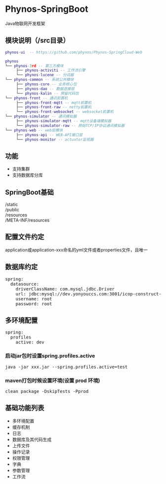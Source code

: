 # Phynos-SpringBoot
Java物联网开发框架

## 模块说明（/src目录）
```lua
phynos-ui  -- https://github.com/phynos/Phynos-SpringCloud-Web

phynos
└── phynos-3rd -- 第三方模块  
     ├── phynos-activiti -- 工作流引擎  
     └── phynos-lucene -- 分词器  
└── phynos-common -- 系统公共模块  
     ├── phynos-core -- 业务核心包  
     ├── phynos-dao -- 数据连接层  
     └── phynos-kalin -- 预留代码包  
└── phynos-front -- 通讯前置机  
     ├── phynos-front-mqtt -- mqtt前置机  
     ├── phynos-front-raw -- netty前置机  
     └── phynos-front-websocket -- websocket前置机  
└── phynos-simulator -- 通讯模拟器 
     ├── phynos-simulator-mqtt -- mqtt设备端模拟器  
     └── phynos-simulator-raw -- 原始TCP/IP协议通讯模拟器  
└── phynos-web -- web层模块 
     ├── phynos-api -- WEB-API接口层  
     └── phynos-monitor -- actuator监视器  

```

## 功能
- 支持集群
- 支持数据库分库

## SpringBoot基础
/static  
/public  
/resources  
/META-INF/resources  

## 配置文件约定
application或application-xxx命名的yml文件或者properties文件，且唯一

## 数据库约定
<pre>
spring: 
  datasource:
    driverClassName: com.mysql.jdbc.Driver
    url: jdbc:mysql://dev.yonyouccs.com:3001/icop-construct-busisubpack
    username: root
    password: root
</pre>
    
## 多环境配置
<pre>
spring: 
  profiles
    active: dev
</pre>
### 启动jar包时设置spring.profiles.active
<pre>
java -jar xxx.jar --spring.profiles.active=test
</pre>
### maven打包时候设置环境(设置 prod 环境)
<pre>
clean package -DskipTests -Pprod
</pre>

## 基础功能列表
- 多环境配置
- 缓存机制
- 日志
- 数据库及其代码生成
- 上传文件
- 操作记录
- 权限管理
- 字典
- 参数管理
- 工作流